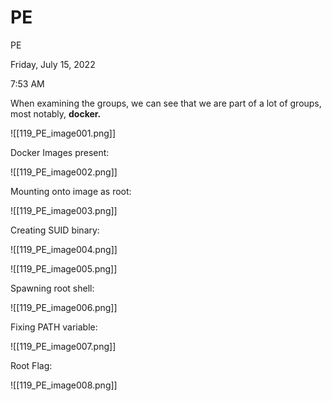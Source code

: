 # PE

PE

Friday, July 15, 2022

7:53 AM

When examining the groups, we can see that we are part of a lot of groups, most notably, **docker.**

&#x20;

!\[\[119\_PE\_image001.png]]

&#x20;

Docker Images present:

!\[\[119\_PE\_image002.png]]

&#x20;

Mounting onto image as root:

!\[\[119\_PE\_image003.png]]

&#x20;

Creating SUID binary:

!\[\[119\_PE\_image004.png]]

&#x20;

!\[\[119\_PE\_image005.png]]

&#x20;

Spawning root shell:

!\[\[119\_PE\_image006.png]]

&#x20;

Fixing PATH variable:

!\[\[119\_PE\_image007.png]]

&#x20;

Root Flag:

!\[\[119\_PE\_image008.png]]

&#x20;

&#x20;
